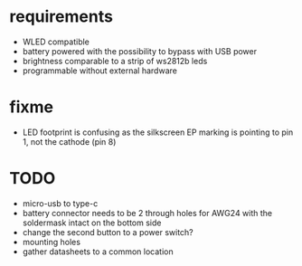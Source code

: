 # requirements

* WLED compatible
* battery powered with the possibility to bypass with USB power
* brightness comparable to a strip of ws2812b leds
* programmable without external hardware

# fixme

* LED footprint is confusing as the silkscreen EP marking is pointing to pin 1, not the cathode (pin 8)

# TODO

* micro-usb to type-c
* battery connector needs to be 2 through holes for AWG24 with the soldermask intact on the bottom side
* change the second button to a power switch?
* mounting holes
* gather datasheets to a common location
